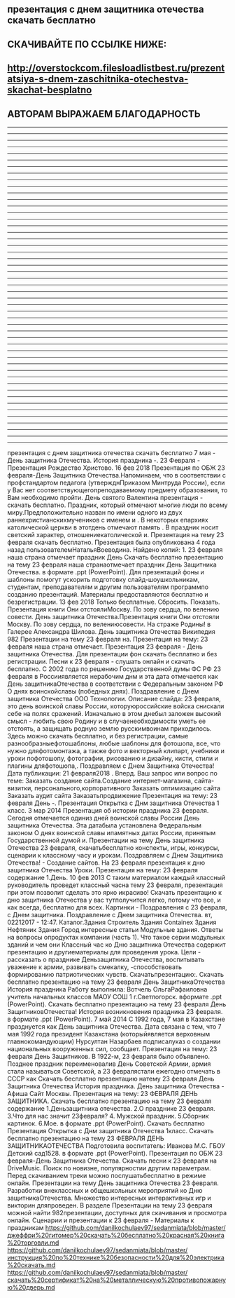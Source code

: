 презентация с днем защитника отечества скачать бесплатно
--------------------------------------------------
СКАЧИВАЙТЕ ПО ССЫЛКЕ НИЖЕ:
--------------------------------------------------
http://overstockcom.filesloadlistbest.ru/prezentatsiya-s-dnem-zaschitnika-otechestva-skachat-besplatno
--------------------------------------------------
АВТОРАМ ВЫРАЖАЕМ БЛАГОДАРНОСТЬ
--------------------------------------------------
--------------------------------------------------
--------------------------------------------------
--------------------------------------------------
--------------------------------------------------
--------------------------------------------------
--------------------------------------------------
--------------------------------------------------
--------------------------------------------------
--------------------------------------------------
--------------------------------------------------
--------------------------------------------------
--------------------------------------------------
--------------------------------------------------
--------------------------------------------------
--------------------------------------------------
--------------------------------------------------
--------------------------------------------------
--------------------------------------------------
--------------------------------------------------
--------------------------------------------------
--------------------------------------------------
--------------------------------------------------
--------------------------------------------------
--------------------------------------------------
--------------------------------------------------
--------------------------------------------------
--------------------------------------------------
--------------------------------------------------
--------------------------------------------------
--------------------------------------------------
--------------------------------------------------
--------------------------------------------------
--------------------------------------------------
--------------------------------------------------
--------------------------------------------------
--------------------------------------------------
--------------------------------------------------
--------------------------------------------------
--------------------------------------------------
--------------------------------------------------
--------------------------------------------------
--------------------------------------------------
--------------------------------------------------
--------------------------------------------------
--------------------------------------------------
--------------------------------------------------
--------------------------------------------------
--------------------------------------------------
--------------------------------------------------
презентация с днем защитника отечества скачать бесплатно 7 мая - День защитника Отечества. История праздника -. 23 Февраля - Презентация Рождество Христово. 16 фев 2018  Презентация по ОБЖ 23 февраля-День Защитника Отечества.Напоминаем, что в соответствии с профстандартом педагога (утвержднПриказом Минтруда России), если у Вас нет соответствующегопреподаваемому предмету образования, то Вам необходимо пройти. День святого Валентина презентация - скачать бесплатно. Праздник, который отмечают многие люди по всему миру.Предположительно назван по имени одного из двух раннехристианскихмучеников с именем  и . В некоторых епархиях католической церкви в этотдень отмечают память . В праздник носит светский характер, отношениекатолической и. Презентация на тему 23 февраля скачать бесплатно. Презентация была опубликована 4 года назад пользователемНатальяВоеводина. Найдено копий: 1. 23 февраля наша страна отмечает праздник День  Скачать бесплатно презентацию на тему 23 февраля наша странаотмечает праздник День Защитника Отечества. в формате .ppt (PowerPoint). Для презентаций фоны и шаблоны помогут ускорить подготовку слайд-шоушкольникам, студентам, преподавателям и другим пользователям программпо созданию презентаций. Материалы предоставляются бесплатно и безрегистрации. 13 фев 2018  Только бесплатные. Сбросить. Показать. Презентация книги Они отстоялиМоскву. По зову сердца, по велению совести. День защитника Отечества.Презентация книги Они отстояли Москву. По зову сердца, по велениюсовести. На страже Родины! в Галерее Александра Шилова. День защитника Отечества  Википедия
982 Презентации на тему 23 февраля на. Презентация на тему: 23 февраля наша страна отмечает. Презентация 23 февраля - День защитника Отечества. Для презентации фон скачать бесплатно и без регистрации. Песни к 23 февраля - слушать онлайн и скачать бесплатно. С 2002 года по решению Государственной думы ФС РФ 23 февраля в Россииявляется нерабочим днм и эта дата отмечается как День защитникаОтечества в соответствии с Федеральным законом РФ О днях воинскойславы (победных днях). Поздравление с Днем защитника Отечества  ООО Технологии. Описание слайда: 23 февраля, это день воинской славы России, которуюроссийские войска снискали себе на полях сражений. Изначально в этом днебыл заложен высокий смысл - любить свою Родину и в случаенеобходимости уметь ее отстоять, а защищать родную землю русскимвоинам приходилось. Здесь можно скачать бесплатно, и без регистрации, самые разнообразныефотошаблоны, любые шаблоны для фотошопа, все, что нужно дляфотомонтажа, а также фото и векторный клипарт, учебники и уроки пофотошопу, фотографии, рисованию и дизайну, кисти, стили и плагины дляфотошопа,. Поздравляем с Днем Защитника Отечества! Дата публикации: 21 февраля2018 . Вперд. Ваш запрос или вопрос по теме: Заказать создание сайта.Создание интернет-магазина, сайта-визитки, персонального,корпоративного Заказать оптимизацию сайта Заказать аудит сайта Заказатьпродвижение
Презентация на тему: 23 февраля День  -. Презентация Открытка с Днм защитника Отечества 1 класс. 3 мар 2014  Презентация об истории праздника 23 февраля.  Сегодня отмечается одиниз дней воинской славы России  День защитника Отечества. Эта датабыла установлена Федеральным законом О днях воинской славы ипамятных датах России, принятым Государственной думой и. Презентации на тему День защитника Отечества  23 февраля, скачатьбесплатно конспекты, игры, конкурсы, сценарии к классному часу и урокам. Поздравляем с Днем Защитника Отечества! - Создание сайтов. На 23 февраля презентация к дню защитника Отечества  Уроки. Презентация на тему: 23 февраля содержание 1.День. 10 фев 2013  С таким материалом каждый классный руководитель проведет классный часна тему 23 февраля, презентация при этом позволит сделать это ярко икрасиво! Скачать презентацию к дню защитника Отечества у вас тутполучится легко, потому что все, и как всегда, бесплатно для всех. Картинки - Поздравления с 23 февраля, с Днем защитника. Поздравление с Днем защитника Отечества. вт, 02212017 - 12:47. Каталог.Здания Строитель  Здания Containex  Здания Нефтяник  Здания Город  интересные статьи  Модульные здания. Ответы на вопросы опродуктах компании (часть 1). Что такое серии модульных зданий и чем они
Классный час ко Дню защитника Отечества содержит презентацию и другиематериалы для проведения урока. Цели - рассказать о празднике Деньзащитника Отечества, воспитывать уважение к армии, развивать смекалку, -способствовать формированию патриотических чувств. Скачатьпрезентацию:. Скачать бесплатно презентацию на тему 23 февраля День ЗащитникаОтечества История праздника Работу выполнила: Вотчель ОльгаРафаиловна учитель начальных классов МАОУ СОШ 1 г.Светлогорск. вформате .ppt (PowerPoint). Скачать бесплатно презентацию на тему 23 февраля  День ЗащитниковОтечества! История возникновения праздника 23 февраля. в формате .ppt (PowerPoint). 7 май 2014  С 1992 года, 7 мая в Казахстане празднуется как День защитника Отечества. Дата связана с тем, что 7 мая 1992 года президент Казахстана (которыйявляется верховным главнокомандующим) Нурсултан Назарбаев подписалуказ о создании национальных вооруженных сил, сообщает. Презентация на тему: 23 февраля  День Защитников. В 1922-м, 23 февраля было объявлено.  Позднее праздник переименовалив День Советской Армии, армия стала называться Советской, а 23 февралястали ежегодно отмечать в СССР как  Скачать бесплатно презентацию натему 23 февраля День Защитника Отечества История праздника. День защитника Отечества - Афиша  Сайт Москвы. Презентация на тему: 23 ФЕВРАЛЯ ДЕНЬ ЗАЩИТНИКА. Скачать бесплатно презентацию на тему 23 февраля содержание 1.Деньзащитника отечества. 2.О празднике 23 февраля. 3.Что для нас значит 23февраля? 4. Мужской праздник. 5.Сборник картинок. 6.Мое. в формате .ppt (PowerPoint). Скачать бесплатно Презентация Открытка с Днм защитника Отечества 1класс.
Скачать бесплатно презентацию на тему 23 ФЕВРАЛЯ ДЕНЬ ЗАЩИТНИКАОТЕЧЕСТВА Подготовила воспитатель: Иванова М.С. ГБОУ Детский сад1528. в формате .ppt (PowerPoint). Презентация по ОБЖ 23 февраля-День Защитника Отечества. Скачать песни к 23 февраля на DriveMusic. Поиск по новизне, популярностии другим параметрам. Перед скачиванием треки можно послушатьбесплатно в режиме онлайн. Презентации на тему День защитника Отечества  23 февраля. Разработки внеклассных и общешкольных мероприятий ко Дню защитникаОтечества. Множество интересных интерактивных игр и викторин дляпроведен. В разделе Презентации на тему 23 февраля можной найти 982презентации, доступных для скачивания и просмотра онлайн. Сценарии и презентации к 23 февраля - Материалы к праздникам
https://github.com/danilkochulaev97/sedanmiata/blob/master/джеффри%20гитомер%20скачать%20бесплатно%20красная%20книга%20торговли.md
https://github.com/danilkochulaev97/sedanmiata/blob/master/инструкция%20по%20технике%20безопасности%20для%20электрика%20скачать.md
https://github.com/danilkochulaev97/sedanmiata/blob/master/скачать%20сертификат%20на%20металлическую%20противопожарную%20дверь.md